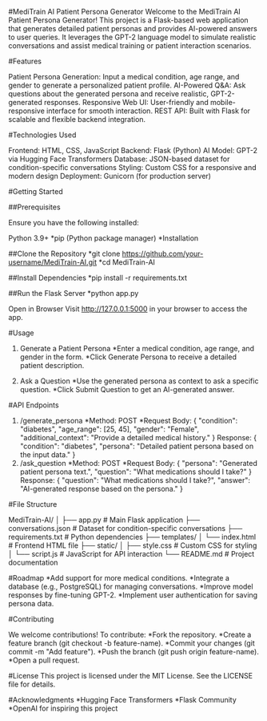 #MediTrain AI Patient Persona Generator
Welcome to the MediTrain AI Patient Persona Generator! This project is a Flask-based web application that generates detailed patient personas and provides AI-powered answers to user queries. It leverages the GPT-2 language model to simulate realistic conversations and assist medical training or patient interaction scenarios.

#Features

Patient Persona Generation: Input a medical condition, age range, and gender to generate a personalized patient profile.
AI-Powered Q&A: Ask questions about the generated persona and receive realistic, GPT-2-generated responses.
Responsive Web UI: User-friendly and mobile-responsive interface for smooth interaction.
REST API: Built with Flask for scalable and flexible backend integration.

#Technologies Used

Frontend: HTML, CSS, JavaScript
Backend: Flask (Python)
AI Model: GPT-2 via Hugging Face Transformers
Database: JSON-based dataset for condition-specific conversations
Styling: Custom CSS for a responsive and modern design
Deployment: Gunicorn (for production server)

#Getting Started

##Prerequisites

Ensure you have the following installed:

Python 3.9+
*pip (Python package manager)
*Installation

##Clone the Repository
*git clone https://github.com/your-username/MediTrain-AI.git
*cd MediTrain-AI

##Install Dependencies
*pip install -r requirements.txt

##Run the Flask Server
*python app.py

Open in Browser Visit http://127.0.0.1:5000 in your browser to access the app.

#Usage

1. Generate a Patient Persona
*Enter a medical condition, age range, and gender in the form.
*Click Generate Persona to receive a detailed patient description.

2. Ask a Question
*Use the generated persona as context to ask a specific question.
*Click Submit Question to get an AI-generated answer.

#API Endpoints

1. /generate_persona
*Method: POST
*Request Body:
{
  "condition": "diabetes",
  "age_range": [25, 45],
  "gender": "Female",
  "additional_context": "Provide a detailed medical history."
}
Response:
{
  "condition": "diabetes",
  "persona": "Detailed patient persona based on the input data."
}
2. /ask_question
*Method: POST
*Request Body:
{
  "persona": "Generated patient persona text.",
  "question": "What medications should I take?"
}
Response:
{
  "question": "What medications should I take?",
  "answer": "AI-generated response based on the persona."
}

#File Structure

MediTrain-AI/
│
├── app.py                 # Main Flask application
├── conversations.json     # Dataset for condition-specific conversations
├── requirements.txt       # Python dependencies
├── templates/
│   └── index.html         # Frontend HTML file
├── static/
│   ├── style.css          # Custom CSS for styling
│   └── script.js          # JavaScript for API interaction
└── README.md              # Project documentation

#Roadmap
 *Add support for more medical conditions.
 *Integrate a database (e.g., PostgreSQL) for managing conversations.
 *Improve model responses by fine-tuning GPT-2.
 *Implement user authentication for saving persona data.

#Contributing

We welcome contributions! To contribute:
*Fork the repository.
*Create a feature branch (git checkout -b feature-name).
*Commit your changes (git commit -m "Add feature").
*Push the branch (git push origin feature-name).
*Open a pull request.

#License
This project is licensed under the MIT License. See the LICENSE file for details.

#Acknowledgments
*Hugging Face Transformers
*Flask Community
*OpenAI for inspiring this project
